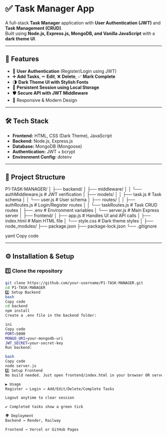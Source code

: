# ✅ Task Manager App

A full-stack **Task Manager** application with **User Authentication (JWT)** and **Task Management (CRUD)**.  
Built using **Node.js, Express.js, MongoDB, and Vanilla JavaScript** with a **dark theme UI**.

---

## 🚀 Features
- 🔐 **User Authentication** (Register/Login using JWT)
- ➕ **Add Tasks**, ✏ **Edit**, ❌ **Delete**, ✅ **Mark Complete**
- 🌗 **Dark Theme UI with Stylish Fonts**
- 💾 **Persistent Session using Local Storage**
- 🛡 **Secure API with JWT Middleware**
- 🎨 Responsive & Modern Design

---

## 🛠 Tech Stack
- **Frontend:** HTML, CSS (Dark Theme), JavaScript
- **Backend:** Node.js, Express.js
- **Database:** MongoDB (Mongoose)
- **Authentication:** JWT + bcrypt
- **Environment Config:** dotenv

---

## 📂 Project Structure
P1-TASK-MANAGER/
│
├── backend/
│ ├── middleware/
│ │ └── authMiddleware.js # JWT verification
│ ├── models/
│ │ ├── task.js # Task schema
│ │ └── user.js # User schema
│ ├── routes/
│ │ ├── authRoutes.js # Login/Register routes
│ │ └── taskRoutes.js # Task CRUD routes
│ ├── .env # Environment variables
│ └── server.js # Main Express server
│
├── frontend/
│ ├── app.js # Handles UI and API calls
│ ├── index.html # Main HTML file
│ └── style.css # Dark theme styles
│
├── node_modules/
├── package.json
├── package-lock.json
└── .gitignore

yaml
Copy code

---

## ⚙️ Installation & Setup

### 1️⃣ **Clone the repository**
```bash
git clone https://github.com/your-username/P1-TASK-MANAGER.git
cd P1-TASK-MANAGER
2️⃣ Setup Backend
bash
Copy code
cd backend
npm install
Create a .env file in the backend folder:

ini
Copy code
PORT=5000
MONGO_URI=your-mongodb-uri
JWT_SECRET=your-secret-key
Run backend:

bash
Copy code
node server.js
3️⃣ Setup Frontend
No build needed. Just open frontend/index.html in your browser OR serve it using Express for production.

▶️ Usage
Register → Login → Add/Edit/Delete/Complete Tasks

Logout anytime to clear session

✔ Completed tasks show a green tick

🌍 Deployment
Backend → Render, Railway

Frontend → Vercel or GitHub Pages